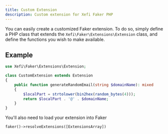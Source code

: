 ```yaml
---
title: Custom Extension
description: Custom extension for Xefi Faker PHP
---
```


You can easily create a customized Faker extension. To do so, simply define a PHP class that extends the `Xefi\Faker\Extensions\Extension` class, and define the functions you wish to make available.

## Example
```php
use Xefi\Faker\Extensions\Extension;

class CustomExtension extends Extension
{
    public function generateRandomEmail(string $domainName): mixed
    {
        $localPart = strtolower(bin2hex(random_bytes(4)));
        return $localPart . '@' . $domainName;
    }
}
```

You'll also need to load your extension into Faker
```php
faker()->resolveExtensions([ExtensionsArray])
```


